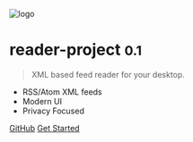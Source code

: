 ![logo](_media/icon.svg)

# reader-project <small>0.1</small>

> XML based feed reader for your desktop.

- RSS/Atom XML feeds
- Modern UI
- Privacy Focused 

[GitHub](https://github.com/rahuldshetty/reader-project/)
[Get Started](#reader-project)

